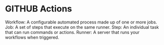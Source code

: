 # GITHUB Actions
Workflow: A configurable automated process made up of one or more jobs.
Job: A set of steps that execute on the same runner.
Step: An individual task that can run commands or actions.
Runner: A server that runs your workflows when triggered.
